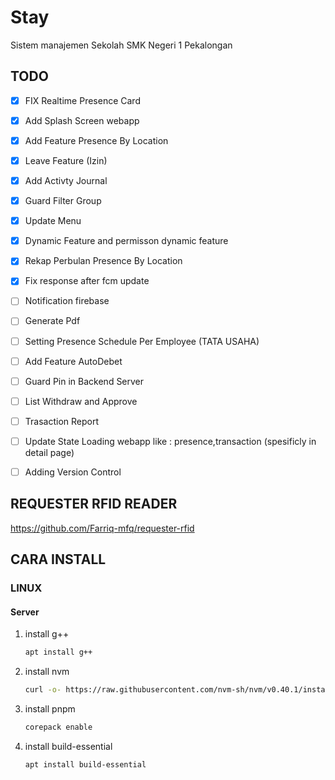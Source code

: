 # Stay

Sistem manajemen Sekolah SMK Negeri 1 Pekalongan

## TODO

- [x] FIX Realtime Presence Card
- [x] Add Splash Screen webapp
- [x] Add Feature Presence By Location
- [X] Leave Feature (Izin)
- [X] Add Activty Journal
- [X] Guard Filter Group
- [x] Update Menu
- [X] Dynamic Feature and permisson dynamic feature
- [X] Rekap Perbulan Presence By Location
- [X] Fix response after fcm update
- [ ] Notification firebase
- [ ] Generate Pdf
- [ ] Setting Presence Schedule Per Employee (TATA USAHA)
- [ ] Add Feature AutoDebet
- [ ] Guard Pin in Backend Server
- [ ] List Withdraw and Approve
- [ ] Trasaction Report
- [ ] Update State Loading webapp like : presence,transaction (spesificly in detail page)
- [ ] Adding Version Control


## REQUESTER RFID READER

https://github.com/Farriq-mfq/requester-rfid

## CARA INSTALL

### LINUX

#### Server

1. install g++
   ```bash
   apt install g++
   ```
2. install nvm
   ```bash
   curl -o- https://raw.githubusercontent.com/nvm-sh/nvm/v0.40.1/install.sh | bash
   ```
3. install pnpm
   ```bash
   corepack enable
   ```
4. install build-essential
   ```bash
   apt install build-essential
   ```
